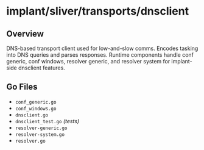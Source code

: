 # implant/sliver/transports/dnsclient

## Overview

DNS-based transport client used for low-and-slow comms. Encodes tasking into DNS queries and parses responses. Runtime components handle conf generic, conf windows, resolver generic, and resolver system for implant-side dnsclient features.

## Go Files

- `conf_generic.go`
- `conf_windows.go`
- `dnsclient.go`
- `dnsclient_test.go` *(tests)*
- `resolver-generic.go`
- `resolver-system.go`
- `resolver.go`
